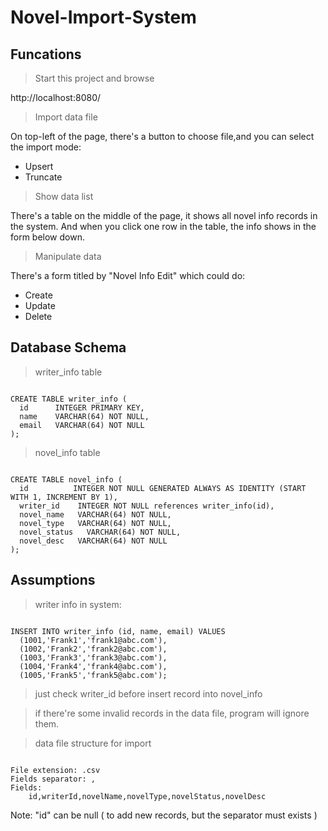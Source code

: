 # Novel-Import-System

## Funcations
> Start this project and browse 

http://localhost:8080/

> Import data file

On top-left of the page, there's a button to choose file,and you can select the import mode:
* Upsert
* Truncate

> Show data list

There's a table on the middle of the page, it shows all novel info records in the system.
And when you click one row in the table, the info shows in the form below down.

> Manipulate data

There's a form titled by "Novel Info Edit" which could do:
* Create
* Update
* Delete


## Database Schema
> writer_info table

<pre><code>
CREATE TABLE writer_info (
  id      INTEGER PRIMARY KEY,
  name    VARCHAR(64) NOT NULL,
  email   VARCHAR(64) NOT NULL
);
</code></pre>

> novel_info table
<pre><code>
CREATE TABLE novel_info (
  id          INTEGER NOT NULL GENERATED ALWAYS AS IDENTITY (START WITH 1, INCREMENT BY 1),
  writer_id    INTEGER NOT NULL references writer_info(id),
  novel_name   VARCHAR(64) NOT NULL,
  novel_type   VARCHAR(64) NOT NULL,
  novel_status   VARCHAR(64) NOT NULL,
  novel_desc   VARCHAR(64) NOT NULL
);
</code></pre>

## Assumptions
> writer info in system:

<pre><code>
INSERT INTO writer_info (id, name, email) VALUES
  (1001,'Frank1','frank1@abc.com'),
  (1002,'Frank2','frank2@abc.com'),
  (1003,'Frank3','frank3@abc.com'),
  (1004,'Frank4','frank4@abc.com'),
  (1005,'Frank5','frank5@abc.com');
</code></pre>

> just check writer_id before insert record into novel_info

> if there're some invalid records in the data file, program will ignore them.

> data file structure for import

<pre><code>
File extension: .csv
Fields separator: ,
Fields:
    id,writerId,novelName,novelType,novelStatus,novelDesc
</code></pre>
Note: "id" can be null ( to add new records, but the separator must exists )
